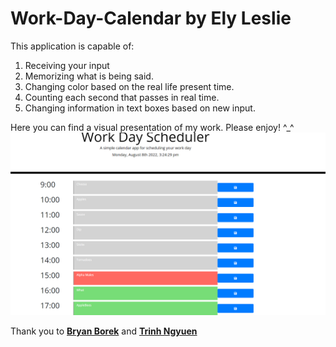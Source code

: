 # Work-Day-Calendar by Ely Leslie

This application is capable of:

1. Receiving your input
2. Memorizing what is being said.
3. Changing color based on the real life present time.
4. Counting each second that passes in real time.
5. Changing information in text boxes based on new input.

Here you can find a visual presentation of my work. Please enjoy! ^_^ ![A list of items on a scheduling calendar, multiple hours of the day have already been spent and are grey. The current hour is red, and hours that have yet to transpire are green.](./assets/images/Screenshot.PNG)

Thank you to <b><u>Bryan Borek</b></u> and <b><u>Trinh Ngyuen</b></u>

